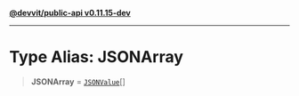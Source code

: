 [**@devvit/public-api v0.11.15-dev**](../README.md)

---

# Type Alias: JSONArray

> **JSONArray** = [`JSONValue`](JSONValue.md)[]
